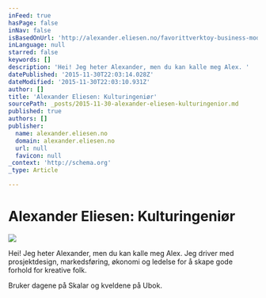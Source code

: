 ```yaml
---
inFeed: true
hasPage: false
inNav: false
isBasedOnUrl: 'http://alexander.eliesen.no/favorittverktoy-business-model-canvas/'
inLanguage: null
starred: false
keywords: []
description: 'Hei! Jeg heter Alexander, men du kan kalle meg Alex. '
datePublished: '2015-11-30T22:03:14.028Z'
dateModified: '2015-11-30T22:03:10.931Z'
author: []
title: 'Alexander Eliesen: Kulturingeniør'
sourcePath: _posts/2015-11-30-alexander-eliesen-kulturingenior.md
published: true
authors: []
publisher:
  name: alexander.eliesen.no
  domain: alexander.eliesen.no
  url: null
  favicon: null
_context: 'http://schema.org'
_type: Article

---
```

# Alexander Eliesen: Kulturingeniør
![](https://the-grid-user-content.s3-us-west-2.amazonaws.com/20ba462e-37b4-45dd-bc71-57bc4baca4a1.JPG)

Hei! Jeg heter Alexander, men du kan kalle meg Alex. Jeg driver med prosjektdesign, markedsføring, økonomi og ledelse for å skape gode forhold for kreative folk. 

Bruker dagene på Skalar og kveldene på Ubok.